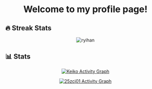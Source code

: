 <h1 align="center"> 
  Welcome to my profile page!
  <p> </p>
  
  
<h2>🔥 Streak Stats</h2> <p align="center"> <img src="http://github-readme-streak-stats.herokuapp.com?user=25zcj01&theme=dracula" alt="ryihan" />
</p> 
<h2>📊 Stats</h2> <p align="center"> <a href="https://github.com/ashutosh00710/github-readme-activity-graph"><img alt="Keiko Activity Graph" src="https://activity-graph.herokuapp.com/graph?username=25zcj01&theme=redical&hide_border=true" 
/></a> </p> <p align="center"> <a href="https://github-readme-stats.vercel.app/api?username=25zcj01&count_private=true&show_icons=true&theme=radical"><img alt="25zcj01 Activity Graph" src="https://github-readme-stats.vercel.app/api?username=25zcj01&count_private=true&show_icons=true&theme=radical"/></a>
